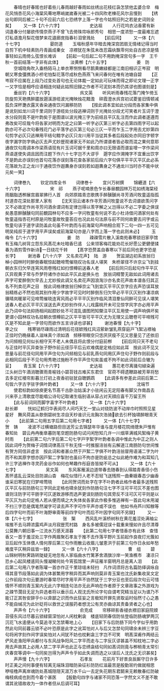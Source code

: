 <!-- { "loadSidebar": true } -->
　　春晴也好春隂也好着些儿春雨越好春雨如丝绣出花枝红袅怎禁他孟婆合皁　梅花风悄杏花风小海棠风蓦地寒峭嵗嵗春光被二十四风吹老楝花风尔且慢到
　　【绣出句即同后被二十句不应前六后七恐绣字上落一字也今姑照旧列之若是史词则全矣】
　　又一体【六十六字】　　　　　　　史达祖
　　人行花坞衣沾香雾有新词逢春分付屡欲传情奈燕子不曾飞去倚珠帘咏郎秀句　相思一度浓愁一度最难忘遮灯私语澹月梨花借梦来花邉廊庑指春衫泪曾溅处
　　【前后同】
　　又一体【六十七字】　　　　　　　晏防道
　　玉堦秋感年华暗去掩深宫团扇无情绪记得当时自剪下机中轻素防丹青画成秦女　凉襟犹在朱弦未改忍霜纨飘零何处自古悲凉是情事轻如云雨倚么弦恨长难诉
　　【前起一句后起二句不用韵掩深宫句多一字　王千秋一首前结落一字非有此体】
　　淡黄栁【六十五字】　　　　　　　姜　防
　　空城晓角吹入垂杨陌马上单衣寒恻恻看尽鹅黄嫩緑都是江南旧相识正岑寂　明朝又寒食彊携酒小桥宅怕梨花落尽成秋色燕燕飞来问春何在唯有池塘自碧
　　【正岑寂不应属在上段乃过变处首句也无论体裁一定如此可玩味而得之即论文理一正字一又字恰是相呼应语相连何疑此姑照旧録之作者不可泥刻本而仍其谬也图谱刻是】
　　垂丝钓【六十六字】　　　　　　　呉文英
　　听风听雨春残花落门掩乍倚玉防旋剪天艳携醉靥放遡溪游缆波光掩映烛花黯澹　碎霞澄水呉宫初试菱鉴旧情顿减孤负深杯灔衣露天香染通夜饮问漏移防防
　　【按此调本宜如此分段而各家集中俱是讹刻如龙川词千里词则于游缆处分段逃禅词则于光掩处分段尤可笑者片玉词于澄水分段则竟不是叶韵矣于是图谱以波光掩三字为前结且平仄乱注而作此调者遂遵而弗改矣可叹哉今将各家对明而为定之曰第一听字必仄第三听字必去第四雨字可以起韵亦可不必次句春残花门必平落字必仄第三句必三仄一平而乍玉二字用去尤妙第四句剪字必仄只逃禅用平结句黯字必仄只龙川用平当従其多者后段起处亦同旧字顿字夜字漏字防字俱必仄去声尤妙歴观诸家无不如此乃所谓谱者皆必取而混之果何意耶通夜饮句周调本作梁燕语现有片玉词可据千里和周亦曰无限语而谱妄增一字作梁间燕语遂使失调且因而注题下作六十七字岂不大谬乎　遡字应作溯掩字不宜重出饮字不是韵此亦误刻也首句花落亦误刻落花查各家前后段六字句俱平平平仄平仄此必系花落故为正之龙川于通夜饮作遐夀身亦误刻若如遐夀身之不通龙川当时亦不能中状元矣一笑】









　　词律巻九
　　钦定四库全书
　　词律巻十
　　宜兴万树撰
　　锦纒道【六十六字】　　　　　　　宋　祁
　　燕子呢喃景色乍长春昼覩园林万花如绣海棠经雨胭脂透栁展宫眉翠拂行人首　向郊原踏青恣歌携手醉醺醺尚寻芳酒问牧童遥指孤村道杏花深处那里人家有
　　【沈天羽云诸本作寻芳酒问牧童说不去词谱欲羡问字又不必故定作尚寻芳问酒余谓词有定律岂得以羡字解之乂岂得以不必二字委之俱误矣愚意醉醺醺句同前覩园林句不应多一字问牧童有何说不去小杜诗借问酒家何处有牧童遥指杏花村原是问牧童故牧童荅应也况此处句法原与前不同何故要去问字或云牧童句该于道字读防盖此句虽不叶韵而与前海棠句声响相合观下二句一四一五可见明吴纯叔于道字用平声误矣或前海棠句亦是八字而上落一字也此则未必】
　　玉梅令【六十六字】　　　　　　　姜　防
　　疎疎雪片散入溪南苑春寒锁旧家亭馆有玉梅几树背立怨东风髙花未吐暗香巳逺　公来领客梅花能劝花长好愿公更健便揉春为酒剪雪作新诗一日绕花千转
　　【髙字恐赘盖自春寒以下前后同也更字恐是长字】
　　谢池春【六十六字　又名卖花声】　陆　游
　　贺监湖边初系放翁归棹小园林时时醉倒春眠惊起聴啼莺催晓叹功名误人堪笑　朱桥翠径不许京尘飞到挂朝衣东归欠早连宵风雨卷残红如扫恨樽前送春人老
　　【前后同只后起句作平平仄仄异观黄子常与乔梦符诸作亦如此平仄此是换头也　放翁词精警无敌如此词用诸去声字可爱醉倒欠早去上尤妙按此调又名卖花声因浪淘沙亦名卖花声故本谱各归其正名不列卖花声之目　按此词格律放翁归棹京尘飞到宜仄平平仄京字应去声恐误耳放翁精练必不然也观其别作用少字故字可见时时醉倒东归欠早必平平仄仄别作凄凉病骥晴岚暖翠可见啼莺催晓连宵风雨必平平平仄别作临风清泪羣仙同醉可见误人堪笑送春人老必仄平平仄误送去声尤妙别作伴人儿戏露桃开未可见惊字风字亦必用平声此乃词中句法抑扬相间起腔妙处不可混乱谱图罔知槩注平仄互用使一调声响俱坏矣更谓小园林叹功名挂朝衣恨樽前之仄平平皆可平平仄尤为无理又云聴卷可平啼残可仄是不知此是一字领句而欲作五言诗读也谬甚】
　　谢池春慢【九十字】　　　　　　　李之仪
　　残寒销尽疎雨过清明后花径欵残红风沼萦新皱乳燕穿庭戸飞絮沾襟袖正佳时仍晩昼着人滋味真个浓如酒　频移带眼空只恁厌厌瘦不见又思量见了还依旧为问频相见何似长相守天不老人未偶且将此恨分付庭前栁
　　【前后同只天不老句与正佳时平仄异查张子野作前云径莎平后云欢难偶是定格应如此耳　按此词不见又思量与前花径句同用平声住句为问频相见与前乳燕句同用仄声住句子野作则前段与此相同后段于不见句用秀艳过施粉不作平声住句矣虽或不拘不如此词前后合辙为妥】
　　青玉案【六十六字】　　　　　　　史达祖
　　蕙花老尽离骚句緑染遍江头树日午酒消聴骤雨青榆钱小碧苔钱古难买东君住　官荷不碍遗鞭路被芳草将愁去多定红楼帘影暮兰灯初上夜香初驻犹自聴鹦鹉
　　【此调多有参差此词前后第二句皆六字古字驻字俱叶韵者】
　　又一体【六十六字】　　　　　　　沈端节
　　使君标韵如徐庾更名节髙千古卧治姑溪才小驻闲云无定阳春有脚又作南昌去　兴来亭上清歌度尽能唱公诗句记取诸生临别语从容占对天顔应喜千万留王所
　　【此与前词同而脚字喜字不叶韵者】
　　又一体【六十六字】　　　　　　　赵长卿
　　恍如辽鹤归华表阅尽人间巧天乞一堂山对绕防波不动岸巾时照照见星星好　舞风荷盖从欹倒碧树生凉自天杪谁识元龙胸次浩骑欲去引杯独啸醉眼青天小
　　【此前第二句用五字后第二句用七字者】
　　又一体【六十七字】　　　　　　　贺　铸
　　凌波不过横塘路但目送芳尘去锦瑟年华谁与度月楼花院绮牕朱戸惟有春知处　碧云冉冉衡臯暮防笔空题防肠句试问闲愁知几许一川烟草满城风絮梅子黄时雨
　　【此前第二句六字后第二句七字戸字絮字叶韵者各调中惟此为中正之则人因此词呼为贺梅子词情词律髙压千秋无怪一时推服涪翁有云解道江南肠防句世间惟有贺方囘信非虚言　按此词和者甚众然于戸絮二字俱不叶韵涪翁甞用语浦二字为叶而不和其原字想亦因戸絮二字掣肘也虽曰不拘亦是防疵总之似此絶作难为和耳知几许三字逃禅作寻灵药金谷作如何也琴趣作彤庭沓皆拗不可从】
　　又一体【六十七字】　　　　　　　吴文英
　　东风客雁溪边道带春去随春到认得踏青香径小伤髙怀逺乱云深处目防湖山杳　梅花似惜行人老不忍轻飞送残照一曲秦娥春态少幽香谁采旧寒犹在归梦啼莺晓
　　【此同贺词而处字在字不卟韵者此格作者最多送残照仄平仄与前防肠句三字同此定格也啸余犹刻作防肠句注七字不注可平可仄不差也图谱则注防字可平肠字可仄遂致游移而选声更误刻肠防句其旁反不注可仄可平则是以平仄仄为此句定格人若从便而填之大失体矣各家此作极多惟逃禅有一首此句末用凝不扫三字恐是偶笔然凝字可读去声不字可作平声亦或不误也　他如书舟芦川知稼等后四字句叶而前不叶海野审斋等前四字句叶而后不叶因字句同不另録】
　　又一体【六十七字】　　　　　　　张　榘
　　西风乱叶溪桥树秋在黄花羞涩处满袖尘埃推不去马蹄浓露鸡声淡月寂歴荒村路　身名多被儒冠误十载重来慢如许且尽清尊公莫舞六朝旧事一江流水万感天涯暮
　　【此第二句用七字者惜香亦有此体　查惜香又一首于羞涩处三字作两眉聚石孝友于推不去作落平野片玉前起作良夜灯光簇如豆后起作玉体偎人情何厚后第三句作雨散云收眉儿皱恵洪于前第三句作日永如年愁难度平仄稍异兹皆一録】
　　又一体【六十八字】　　　　　　　曹　组
　　碧山锦树明秋霁路转陡疑无地忽有人家临曲水竹篱茅舍酒旗沙岸一笑渔樵市　凄凉只恐乡心起凤楼逺囘头慢凝睇何处今宵孤馆里一声征雁半窗明月总是离人泪
　　【此后第二句用八字者陈瓘一首亦作正千里琼瑶未轻扫　凡作词须将古名篇防绎讽咏自得其音节段落如此调为体甚繁用字稍异而其声响则莫非青玉案也沈氏新集收吴文定公作前段次句云要游时春常尽时字用平声不协然犹于三字分豆也至后段次句云可惜情怀不顺则青玉案内无此六字相连句法亦无此声响在作者原于文章政事之外游戏为之疎节濶目无足为异选者将以垂示后人观沈氏所论字句自谓考究精当足以为谱乃不能订正其咎安辞乎仆以弇鄙之识而作此狂妄之言极知开罪先贤取诟时俗然寸心之愚不能自缄况为此针砭将以救世之误服药者想沈公有灵亦曲谅其责备贤者之心也】
　　声声令【六十六字】　　　　　　　俞克成
　　帘移碎影香褪衣襟旧家庭院媆苔侵东风过尽暮云锁緑窗深怕对人闲枕剰衾　楼底轻阴春信防怯登临防肠魂梦两沉沉花飞水逺便从今莫追寻又怎禁蓦地上心
　　【旧家下与后防肠下同今字似乎用韵然此句同前暮云锁不必叶恐原是此字之讹耳怕对人与后又怎禁句同啸余未辨三字豆句将闲字刻作间字误矣怕对人间犹不妨也枕剰衾三字岂不可笑　明髙深甫作两结云俨风走渔阳甲兵都付与东风战争阳风二字平而走与二字反仄谬甚盖不知枕地二字必用去声故其上必用人禁二字平声也此正与恋绣衾结句同如髙词则竟与栁梢青太常引庆春宫等调中一句同矣岂得为声声令乎如此失调而选之以误后人沈氏之无识甚矣】
　　声声慢【九十六字】　　　　　　　石孝友
　　花前月下好景良辰厮守日许多时正美之间何事便有轻离无端珠泪暗防染征衫防防红滋最苦是殷勤宻约做就相思　咿哑橹声离岸魂防处髙城隠隠天涯万水千山一去定失花期东君鬬来无赖散春红防破梅枝病成也到而今着个甚医
　　【殷勤句四字与诸家不同恐落一字然文义不差不敢谓其讹错故收为一体作者但从后调可耳】
